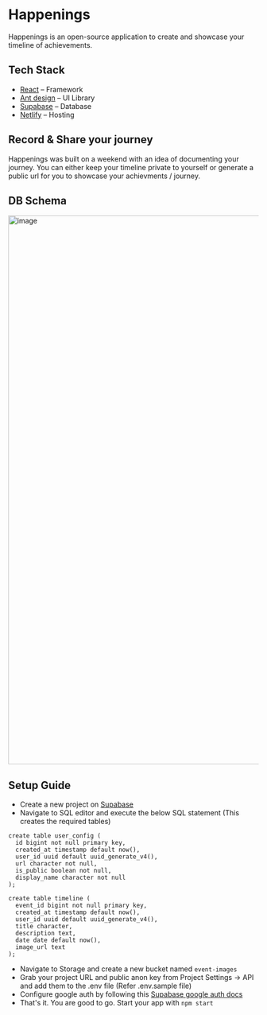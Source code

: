 # Happenings
Happenings is an open-source application to create and showcase your timeline of achievements.

## Tech Stack
- [React](https://reactjs.org/) – Framework
- [Ant design](https://ant.design/) – UI Library
- [Supabase](https://supabase.com/) – Database
- [Netlify](https://www.netlify.com/) – Hosting

## Record & Share your journey

Happenings was built on a weekend with an idea of documenting your journey.
You can either keep your timeline private to yourself or generate a public url for you to showcase your achievments / journey.

## DB Schema
<img width="1104" alt="image" src="https://user-images.githubusercontent.com/47049152/219935049-d5200630-b1a2-4092-974e-5d9b5fce4506.png">

## Setup Guide

- Create a new project on [Supabase](https://supabase.com/)
- Navigate to SQL editor and execute the below SQL statement (This creates the required tables)
```
create table user_config (
  id bigint not null primary key,
  created_at timestamp default now(),
  user_id uuid default uuid_generate_v4(),
  url character not null,
  is_public boolean not null,
  display_name character not null
);

create table timeline (
  event_id bigint not null primary key,
  created_at timestamp default now(),
  user_id uuid default uuid_generate_v4(),
  title character,
  description text,
  date date default now(),
  image_url text
);

```

- Navigate to Storage and create a new bucket named ```event-images```
- Grab your project URL and public anon key from Project Settings -> API and add them to the .env file (Refer .env.sample file)
- Configure google auth by following this [Supabase google auth docs](https://supabase.com/docs/guides/auth/social-login/auth-google)
- That's it. You are good to go. Start your app with ```npm start```

